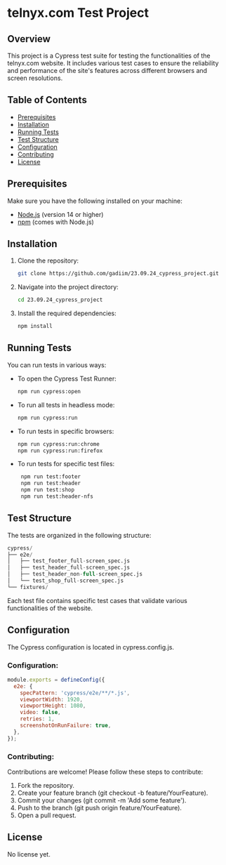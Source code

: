 # telnyx.com Test Project

## Overview

This project is a Cypress test suite for testing the functionalities of the telnyx.com website. It includes various test cases to ensure the reliability and performance of the site's features across different browsers and screen resolutions.
## Table of Contents

- [Prerequisites](#prerequisites)
- [Installation](#installation)
- [Running Tests](#running-tests)
- [Test Structure](#test-structure)
- [Configuration](#configuration)
- [Contributing](#contributing)
- [License](#license)

## Prerequisites

Make sure you have the following installed on your machine:

- [Node.js](https://nodejs.org/) (version 14 or higher)
- [npm](https://www.npmjs.com/get-npm) (comes with Node.js)

## Installation

1. Clone the repository:
   ```bash
   git clone https://github.com/gadiim/23.09.24_cypress_project.git
   ```
2. Navigate into the project directory:
   ```bash
   cd 23.09.24_cypress_project
   ```
3. Install the required dependencies:
   ```bash
   npm install
   ```

## Running Tests

You can run tests in various ways:

- To open the Cypress Test Runner:
   ```bash
   npm run cypress:open
   ```
- To run all tests in headless mode:  
   ```bash
   npm run cypress:run
   ```
- To run tests in specific browsers:
   ```bash
   npm run cypress:run:chrome
   npm run cypress:run:firefox
   ```
- To run tests for specific test files:
  ```bash
   npm run test:footer
   npm run test:header
   npm run test:shop
   npm run test:header-nfs
   ```
## Test Structure

The tests are organized in the following structure:
   ```sql
   cypress/
├── e2e/
│   ├── test_footer_full-screen_spec.js
│   ├── test_header_full-screen_spec.js
│   ├── test_header_non-full-screen_spec.js
│   └── test_shop_full-screen_spec.js
└── fixtures/
   ```
Each test file contains specific test cases that validate various functionalities of the website.

## Configuration

The Cypress configuration is located in cypress.config.js. 

### Configuration:
```javascript
module.exports = defineConfig({
  e2e: {
    specPattern: 'cypress/e2e/**/*.js',
    viewportWidth: 1920,
    viewportHeight: 1080,
    video: false,
    retries: 1,
    screenshotOnRunFailure: true,
  },
});
```
### Contributing:

Contributions are welcome! Please follow these steps to contribute:

1. Fork the repository.
2. Create your feature branch (git checkout -b feature/YourFeature).
3. Commit your changes (git commit -m 'Add some feature').
4. Push to the branch (git push origin feature/YourFeature).
5. Open a pull request.

 ## License

 No license yet.
